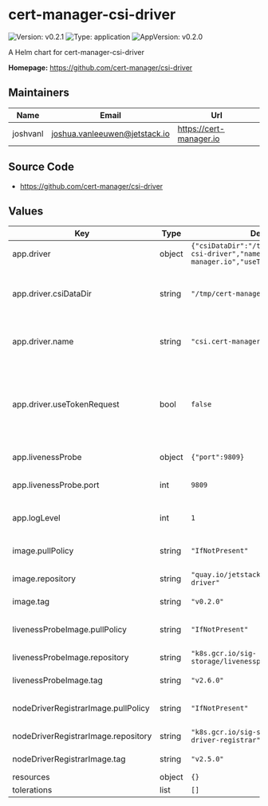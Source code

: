 # cert-manager-csi-driver

![Version: v0.2.1](https://img.shields.io/badge/Version-v0.2.1-informational?style=flat-square) ![Type: application](https://img.shields.io/badge/Type-application-informational?style=flat-square) ![AppVersion: v0.2.0](https://img.shields.io/badge/AppVersion-v0.2.0-informational?style=flat-square)

A Helm chart for cert-manager-csi-driver

**Homepage:** <https://github.com/cert-manager/csi-driver>

## Maintainers

| Name | Email | Url |
| ---- | ------ | --- |
| joshvanl | joshua.vanleeuwen@jetstack.io | https://cert-manager.io |

## Source Code

* <https://github.com/cert-manager/csi-driver>

## Values

| Key | Type | Default | Description |
|-----|------|---------|-------------|
| app.driver | object | `{"csiDataDir":"/tmp/cert-manager-csi-driver","name":"csi.cert-manager.io","useTokenRequest":false}` | Options for CSI driver |
| app.driver.csiDataDir | string | `"/tmp/cert-manager-csi-driver"` | Configures the hostPath directory that the driver will write and mount volumes from. |
| app.driver.name | string | `"csi.cert-manager.io"` | Name of the driver which will be registered with Kubernetes. |
| app.driver.useTokenRequest | bool | `false` | If enabled, will use CSI token request for creating CertificateRequests. CertificateRequests will be created via mounting pod's service accounts. |
| app.livenessProbe | object | `{"port":9809}` | Options for the liveness container. |
| app.livenessProbe.port | int | `9809` | The port that will expose the livness of the csi-driver |
| app.logLevel | int | `1` | Verbosity of cert-manager-csi-driver logging. |
| image.pullPolicy | string | `"IfNotPresent"` | Kubernetes imagePullPolicy on csi-driver. |
| image.repository | string | `"quay.io/jetstack/cert-manager-csi-driver"` | Target image repository. |
| image.tag | string | `"v0.2.0"` | Target image version tag. |
| livenessProbeImage.pullPolicy | string | `"IfNotPresent"` | Kubernetes imagePullPolicy on liveness probe. |
| livenessProbeImage.repository | string | `"k8s.gcr.io/sig-storage/livenessprobe"` | Target image repository. |
| livenessProbeImage.tag | string | `"v2.6.0"` | Target image version tag. |
| nodeDriverRegistrarImage.pullPolicy | string | `"IfNotPresent"` | Kubernetes imagePullPolicy on node-driver. |
| nodeDriverRegistrarImage.repository | string | `"k8s.gcr.io/sig-storage/csi-node-driver-registrar"` | Target image repository. |
| nodeDriverRegistrarImage.tag | string | `"v2.5.0"` | Target image version tag. |
| resources | object | `{}` |  |
| tolerations | list | `[]` |  |

